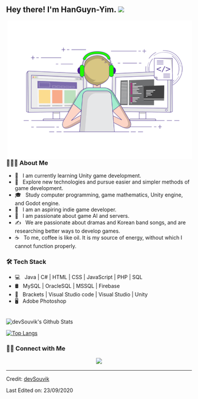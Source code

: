 
        
<h2> Hey there! I'm HanGuyn-Yim. <img src="https://github.com/souvikguria98/souvikguria98/blob/master/Hi.gif" width="25"></h2>
<img align="right" alt="GIF" src="https://raw.githubusercontent.com/devSouvik/devSouvik/master/gif3.gif" width="500"/>

<h3> 👨🏻‍💻 About Me </h3>

- 🔭 &nbsp; I am currently learning Unity game development.
- 🤔 &nbsp; Explore new technologies and pursue easier and simpler methods of game development.
- 🎓 &nbsp; Study computer programming, game mathematics, Unity engine, and Godot engine.
- 💼 &nbsp; I am an aspiring indie game developer.
- 🌱 &nbsp; I am passionate about game AI and servers.
- ✍️ &nbsp; We are passionate about dramas and Korean band songs, and are researching better ways to develop games.
- ☕ &nbsp; To me, coffee is like oil. It is my source of energy, without which I cannot function properly.

<h3>🛠 Tech Stack</h3>

- 💻 &nbsp; Java | C# | HTML | CSS | JavaScript | PHP | SQL
- 🛢 &nbsp; MySQL | OracleSQL | MSSQL | Firebase
- 🔧 &nbsp; Brackets | Visual Studio code | Visual Studio | Unity
- 🖥 &nbsp; Adobe Photoshop

<br>

<!-- ![souvik's Github Stats](https://github-readme-stats.vercel.app/api?username=devSouvik&show_icons=true&title_color=fff&icon_color=79ff97&text_color=9f9f9f&bg_color=151515) -->
<img align="center" src="https://github-readme-stats.vercel.app/api?username=devSouvik&include_all_commits=true&count_private=true&show_icons=true&line_height=20&title_color=7A7ADB&icon_color=2234AE&text_color=D3D3D3&bg_color=0,000000,130F40" alt="devSouvik's Github Stats">

</br>


[![Top Langs](https://github-readme-stats.vercel.app/api/top-langs/?username=devSouvik&layout=compact&text_color=daf7dc&bg_color=151515)](https://github.com/devSouvik/github-readme-stats)

<h3> 🤝🏻 Connect with Me </h3>

<p align="center">
<a href="mailto:troy5830@gmail.com" target="_blank" rel="noopener noreferrer"><img src="https://img.icons8.com/plasticine/100/000000/gmail.png"  width="50" /></a>
</p>


----
Credit: [devSouvik](https://github.com/devSouvik)

Last Edited on: 23/09/2020
